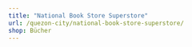 ```yaml
---
title: "National Book Store Superstore"
url: /quezon-city/national-book-store-superstore/
shop: Bücher
---
```

